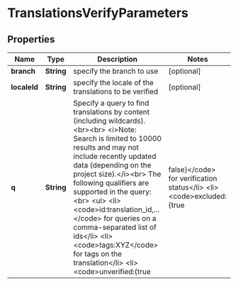 

# TranslationsVerifyParameters

## Properties

Name | Type | Description | Notes
------------ | ------------- | ------------- | -------------
**branch** | **String** | specify the branch to use |  [optional]
**localeId** | **String** | specify the locale of the translations to be verified |  [optional]
**q** | **String** | Specify a query to find translations by content (including wildcards).&lt;br&gt;&lt;br&gt; &lt;i&gt;Note: Search is limited to 10000 results and may not include recently updated data (depending on the project size).&lt;/i&gt;&lt;br&gt; The following qualifiers are supported in the query:&lt;br&gt; &lt;ul&gt;   &lt;li&gt;&lt;code&gt;id:translation_id,...&lt;/code&gt; for queries on a comma-separated list of ids&lt;/li&gt;   &lt;li&gt;&lt;code&gt;tags:XYZ&lt;/code&gt; for tags on the translation&lt;/li&gt;   &lt;li&gt;&lt;code&gt;unverified:{true|false}&lt;/code&gt; for verification status&lt;/li&gt;   &lt;li&gt;&lt;code&gt;excluded:{true|false}&lt;/code&gt; for exclusion status&lt;/li&gt;   &lt;li&gt;&lt;code&gt;updated_at:{&gt;&#x3D;|&lt;&#x3D;}2013-02-21T00:00:00Z&lt;/code&gt; for date range queries&lt;/li&gt; &lt;/ul&gt; Find more examples &lt;a href&#x3D;\&quot;#overview--usage-examples\&quot;&gt;here&lt;/a&gt;.  |  [optional]



